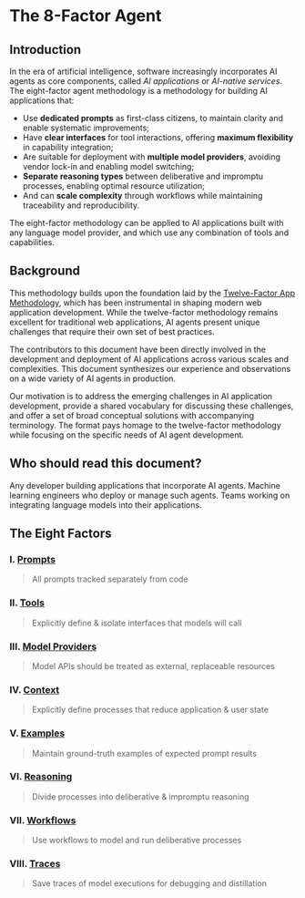 # The 8-Factor Agent

## Introduction

In the era of artificial intelligence, software increasingly incorporates AI agents as core components, called *AI applications* or *AI-native services*. The eight-factor agent methodology is a methodology for building AI applications that:

* Use **dedicated prompts** as first-class citizens, to maintain clarity and enable systematic improvements;
* Have **clear interfaces** for tool interactions, offering **maximum flexibility** in capability integration;
* Are suitable for deployment with **multiple model providers**, avoiding vendor lock-in and enabling model switching;
* **Separate reasoning types** between deliberative and impromptu processes, enabling optimal resource utilization;
* And can **scale complexity** through workflows while maintaining traceability and reproducibility.

The eight-factor methodology can be applied to AI applications built with any language model provider, and which use any combination of tools and capabilities.

## Background

This methodology builds upon the foundation laid by the [Twelve-Factor App Methodology](https://12factor.net), which has been instrumental in shaping modern web application development. While the twelve-factor methodology remains excellent for traditional web applications, AI agents present unique challenges that require their own set of best practices.

The contributors to this document have been directly involved in the development and deployment of AI applications across various scales and complexities. This document synthesizes our experience and observations on a wide variety of AI agents in production.

Our motivation is to address the emerging challenges in AI application development, provide a shared vocabulary for discussing these challenges, and offer a set of broad conceptual solutions with accompanying terminology. The format pays homage to the twelve-factor methodology while focusing on the specific needs of AI agent development.

## Who should read this document?

Any developer building applications that incorporate AI agents. Machine learning engineers who deploy or manage such agents. Teams working on integrating language models into their applications.

## The Eight Factors

### I. [Prompts](https://8factor.net/prompts)
> All prompts tracked separately from code

### II. [Tools](https://8factor.net/tools)
> Explicitly define & isolate interfaces that models will call

### III. [Model Providers](https://8factor.net/model-providers)
> Model APIs should be treated as external, replaceable resources

### IV. [Context](https://8factor.net/context)
> Explicitly define processes that reduce application & user state

### V. [Examples](https://8factor.net/examples)
> Maintain ground-truth examples of expected prompt results

### VI. [Reasoning](https://8factor.net/reasoning)
> Divide processes into deliberative & impromptu reasoning

### VII. [Workflows](https://8factor.net/workflows)
> Use workflows to model and run deliberative processes

### VIII. [Traces](https://8factor.net/traces)
> Save traces of model executions for debugging and distillation
